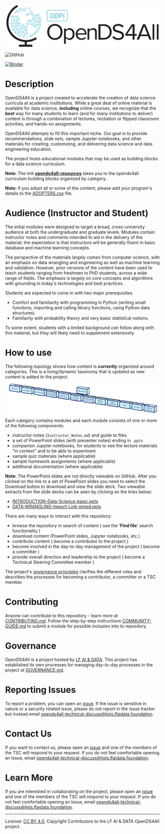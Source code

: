 ![](https://github.com/odpi/artwork/blob/master/projects/opends4all/odpiopends4all-color.svg)

![GitHub](https://img.shields.io/github/license/odpi/opends4all)

[![Binder](https://mybinder.org/badge_logo.svg)](https://mybinder.org/v2/gh/odpi/OpenDS4All/binder?filepath=opends4all-resources%2F)

# Description

OpenDS4All is a project created to accelerate the creation of data science curricula at academic institutions. While a great deal of online material is available for data science, **including** online courses, we recognize that the **best** way for many students to learn (and for many institutions to deliver) content is through a combination of lectures, recitation or flipped classroom activities, and hands-on assignments.

OpenDS4All attempts to fill this important niche.  Our goal is to provide recommendations, slide sets, sample Jupyter notebooks, and other materials for creating, customizing, and delivering data science and data engineering education.

The project hosts educational modules that may be used as building blocks for a data science curriculum.

__Note:__ The link **[opends4all-resources](opends4all-resources)** takes you to the opends4all curriculum building blocks organized by category.

__Note:__ If you adopt all or some of the content, please add your program's details to the [ADOPTERS.csv](ADOPTERS.csv) file.

# Audience (Instructor and Student)

The initial modules were designed to target a broad, cross-university audience at both the undergraduate and graduate levels.  Modules contain instructor notes and comments intended to aid in the delivery of the material; the expectation is that instructors will be generally fluent in basic database and machine learning concepts.

The perspective of the materials largely comes from computer science, with an emphasis on data wrangling and engineering as well as machine learning and validation.  However, prior versions of the content have been used to teach students ranging from freshmen to PhD students, across a wide range of fields.  The emphasis is largely on core concepts and algorithms with grounding in today's technologies and best practices.

Students are expected to come in with two major prerequisites:

* Comfort and familiarity with programming in Python (writing small functions, importing and calling library functions, using Python data structures).
* Familiarity with probability theory and very basic statistical notions.

To some extent, students with a limited background *can* follow along with this material, but they will likely need to supplement extensively.

# How to use

The following topology shows how content is __currently__ organized around categories. This is a living/dynamic taxonomy that is updated as new content is added to the project. 
![taxonomy](assets/img/taxonomy.png)
Each category contains modules and each module consists of one or more of the following components:

* instructor notes (`Instructor_Notes.md`) and guide to files
* a set of PowerPoint slides (with presenter notes) ending in `.pptx`
* companion Jupyter notebooks, for students to see the lecture materials "in context" and to be able to experiment
* sample quiz materials (where applicable)
* sample homework assignments (where applicable)
* additional documentation (where applicable)

__Note:__ The PowerPoint slides are not directly viewable on GitHub. After you clicked on the link to a set of PowePoint slides you need to select the Download button to download and view the slide deck. Two viewable extracts from the slide decks can be seen by clicking on the links below:  
- [INTRODUCTION-Data-Science-basic.pptx](https://www.slideshare.net/secret/MCRawtu2jX7DhE)
- [DATA-WRANGLING-Import-Link-mixed.pptx](https://www.slideshare.net/secret/2DjxZscaxVQIAt)

There are many ways to interact with this repository:

* browse the repository in search of content ( use the '__Find file__' search functionality ) 
* download content (PowerPoint slides, Jupyter notebooks, etc.)
* contribute content ( become a contributor to the project ) 
* become involved in the day-to-day management of the project ( become a committer )
* provide overall direction and leadership to the project ( become a Technical Steering Committee member ) 

The project's [governance principles](GOVERNANCE.md) clarifies the different roles and describes the processes for becoming a contributor, a committer or a TSC member.  

# Contributing

Anyone can contribute to this repository - learn more at [CONTRIBUTING.md](CONTRIBUTING.md). Follow the step-by-step instructions [COMMUNITY-GUIDE.md](COMMUNITY-GUIDE.md) to submit a module for possible inclusion into to repository.

# Governance

OpenDS4All is a project hosted by [LF AI & DATA](https://odpi.org). This project has established its own processes for managing day-to-day processes in the project at [GOVERNANCE.md](GOVERNANCE.md).

# Reporting Issues

To report a problem, you can open an [issue](https://github.com/odpi/OpenDS4All/issues). If the issue is sensitive in nature or a security related issue, please do not report in the issue tracker but instead email opends4all-technical-discuss@lists.lfaidata.foundation.

# Contact Us 

If you want to contact us, please open an [issue](https://github.com/odpi/OpenDS4All/issues) and one of the members of the TSC will respond to your request.  If you do not feel comfortable opening an Issue, email opends4all-technical-discuss@lists.lfaidata.foundation.

# Learn More

If you are interested in collaborating on the project, please open an [issue](https://github.com/odpi/OpenDS4All/issues) and one of the members of the TSC will respond to your request.  If you do not feel comfortable opening an Issue, email opends4all-technical-discuss@lists.lfaidata.foundation.

----
License: [CC BY 4.0](https://creativecommons.org/licenses/by/4.0/),
Copyright Contributors to the LF AI & DATA OpenDS4All project.
